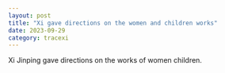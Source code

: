 ```yaml
---
layout: post
title: "Xi gave directions on the women and children works"
date: 2023-09-29
category: tracexi
---
```


Xi Jinping gave directions on the works of women children.